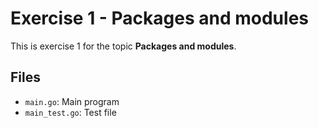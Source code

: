 # Exercise 1 - Packages and modules

This is exercise 1 for the topic **Packages and modules**.

## Files
- `main.go`: Main program
- `main_test.go`: Test file
